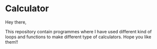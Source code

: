 # Calculator
Hey there,

This repository contain programmes where I have used different kind of loops and functions to make different type of calculators. Hope you like them!!
